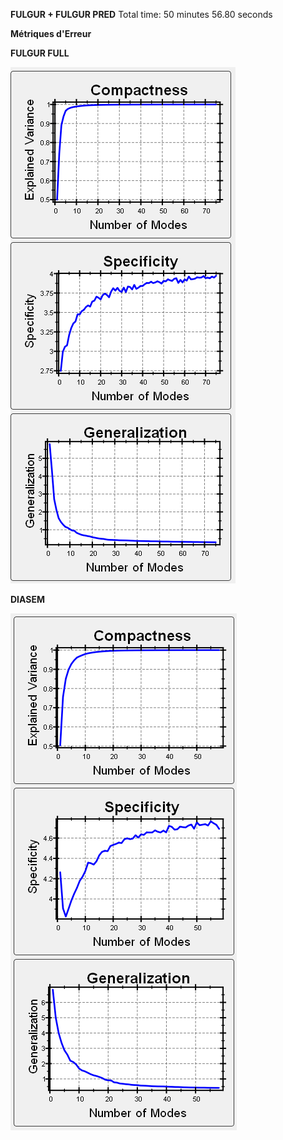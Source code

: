 **FULGUR + FULGUR PRED**
Total time: 50 minutes 56.80 seconds

**Métriques d'Erreur**

**FULGUR FULL**

![alt text](errors_1.png)

**DIASEM**

![alt text](errors_2.png)